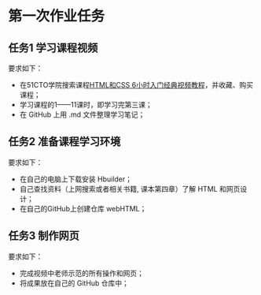 # 第一次作业任务

## 任务1 学习课程视频

要求如下：
- 在51CTO学院搜索课程[HTML和CSS 6小时入门经典视频教程](http://edu.51cto.com/course/course_id-3116.html)，并收藏、购买课程；
- 学习课程的1——11课时，即学习完第三课；
- 在 GitHub 上用 .md 文件整理学习笔记；

## 任务2 准备课程学习环境

要求如下：
- 在自己的电脑上下载安装 Hbuilder；
- 自己查找资料（上网搜索或者相关书籍, 课本第四章）了解 HTML 和网页设计；
- 在自己的GitHub上创建仓库 webHTML；

## 任务3 制作网页

要求如下：
- 完成视频中老师示范的所有操作和网页；
- 将成果放在自己的 GitHub 仓库中；